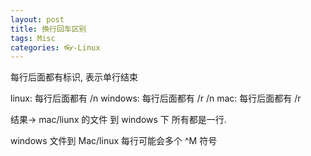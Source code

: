 ```yaml
---
layout: post
title: 换行回车区别
tags: Misc
categories: 👓-Linux
---
```



每行后面都有标识, 表示单行结束

linux: 每行后面都有 /n
windows: 每行后面都有 /r /n
mac: 每行后面都有 /r

结果→ mac/liunx 的文件 到 windows 下 所有都是一行.

windows 文件到 Mac/linux  每行可能会多个 ^M 符号


 


